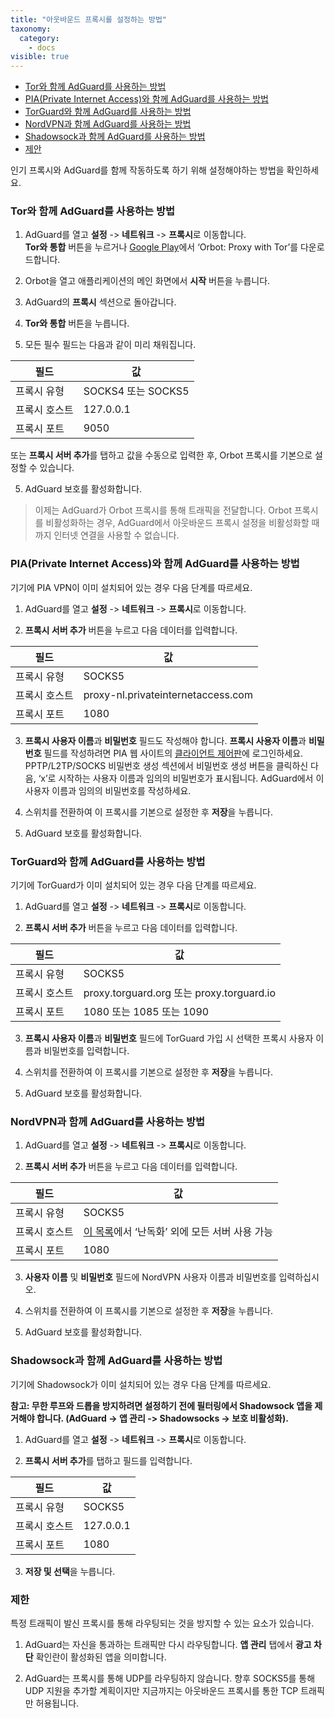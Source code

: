 ```yaml
---
title: "아웃바운드 프록시를 설정하는 방법"
taxonomy:
  category:
    - docs
visible: true
---
```


- [Tor와 함께 AdGuard를 사용하는 방법](#tor)
- [PIA(Private Internet Access)와 함께 AdGuard를 사용하는 방법](#pia)
- [TorGuard와 함께 AdGuard를 사용하는 방법](#torguard)
- [NordVPN과 함께 AdGuard를 사용하는 방법](#nordvpn)
- [Shadowsock과 함께 AdGuard를 사용하는 방법](#shadowsocks)
- [제안](#limitations)

인기 프록시와 AdGuard를 함께 작동하도록 하기 위해 설정해야하는 방법을 확인하세요.

<a name="tor"></a>

### Tor와 함께 AdGuard를 사용하는 방법

1. AdGuard를 열고 **설정** -> **네트워크** -> **프록시**로 이동합니다.  
   **Tor와 통합** 버튼을 누르거나 [Google Play](https://play.google.com/store/apps/details?id=org.torproject.android&noprocess)에서 ‘Orbot: Proxy with Tor’를 다운로드합니다.

2. Orbot을 열고 애플리케이션의 메인 화면에서 **시작** 버튼을 누릅니다.

3. AdGuard의 **프록시** 섹션으로 돌아갑니다.

4. **Tor와 통합** 버튼을 누릅니다.

5. 모든 필수 필드는 다음과 같이 미리 채워집니다.

| 필드          | 값                 |
| ------------- | ------------------ |
| 프록시 유형   | SOCKS4 또는 SOCKS5 |
| 프록시 호스트 | 127.0.0.1          |
| 프록시 포트   | 9050               |

또는 **프록시 서버 추가**를 탭하고 값을 수동으로 입력한 후, Orbot 프록시를 기본으로 설정할 수 있습니다.

5. AdGuard 보호를 활성화합니다.

> 이제는 AdGuard가 Orbot 프록시를 통해 트래픽을 전달합니다. Orbot 프록시를 비활성화하는 경우, AdGuard에서 아웃바운드 프록시 설정을 비활성화할 때까지 인터넷 연결을 사용할 수 없습니다.

<a name="pia"></a>

### PIA(Private Internet Access)와 함께 AdGuard를 사용하는 방법

기기에 PIA VPN이 이미 설치되어 있는 경우 다음 단계를 따르세요.

1. AdGuard를 열고 **설정** -> **네트워크** -> **프록시**로 이동합니다.

2. **프록시 서버 추가** 버튼을 누르고 다음 데이터를 입력합니다.

| 필드          | 값                                 |
| ------------- | ---------------------------------- |
| 프록시 유형   | SOCKS5                             |
| 프록시 호스트 | proxy-nl.privateinternetaccess.com |
| 프록시 포트   | 1080                               |

3. **프록시 사용자 이름**과 **비밀번호** 필드도 작성해야 합니다. **프록시 사용자 이름**과 **비밀번호** 필드를 작성하려면 PIA 웹 사이트의 [클라이언트 제어판](https://www.privateinternetaccess.com/pages/client-sign-in)에 로그인하세요. PPTP/L2TP/SOCKS 비밀번호 생성 섹션에서 비밀번호 생성 버튼을 클릭하신 다음, ‘x’로 시작하는 사용자 이름과 임의의 비밀번호가 표시됩니다. AdGuard에서 이 사용자 이름과 임의의 비밀번호를 작성하세요.

4. 스위치를 전환하여 이 프록시를 기본으로 설정한 후 **저장**을 누릅니다.

5. AdGuard 보호를 활성화합니다.

<a name="torguard"></a>

### TorGuard와 함께 AdGuard를 사용하는 방법

기기에 TorGuard가 이미 설치되어 있는 경우 다음 단계를 따르세요.

1. AdGuard를 열고 **설정** -> **네트워크** -> **프록시**로 이동합니다.

2. **프록시 서버 추가** 버튼을 누르고 다음 데이터를 입력합니다.

| 필드          | 값                                        |
| ------------- | ----------------------------------------- |
| 프록시 유형   | SOCKS5                                    |
| 프록시 호스트 | proxy.torguard.org 또는 proxy.torguard.io |
| 프록시 포트   | 1080 또는 1085 또는 1090                  |

3. **프록시 사용자 이름**과 **비밀번호** 필드에 TorGuard 가입 시 선택한 프록시 사용자 이름과 비밀번호를 입력합니다.

4. 스위치를 전환하여 이 프록시를 기본으로 설정한 후 **저장**을 누릅니다.

5. AdGuard 보호를 활성화합니다.

<a name="nordvpn"></a>

### NordVPN과 함께 AdGuard를 사용하는 방법

1. AdGuard를 열고 **설정** -> **네트워크** -> **프록시**로 이동합니다.

2. **프록시 서버 추가** 버튼을 누르고 다음 데이터를 입력합니다.

| 필드          | 값                                                                            |
| ------------- | ----------------------------------------------------------------------------- |
| 프록시 유형   | SOCKS5                                                                        |
| 프록시 호스트 | [이 목록](https://nordvpn.com/servers/)에서 ‘난독화’ 외에 모든 서버 사용 가능 |
| 프록시 포트   | 1080                                                                          |

3. **사용자 이름** 및 **비밀번호** 필드에 NordVPN 사용자 이름과 비밀번호를 입력하십시오.

4. 스위치를 전환하여 이 프록시를 기본으로 설정한 후 **저장**을 누릅니다.

5. AdGuard 보호를 활성화합니다.

<a id="shadowsocks"></a>

### Shadowsock과 함께 AdGuard를 사용하는 방법

기기에 Shadowsock가 이미 설치되어 있는 경우 다음 단계를 따르세요.

**참고: 무한 루프와 드롭을 방지하려면 설정하기 전에 필터링에서 Shadowsock 앱을 제거해야 합니다. (AdGuard -> 앱 관리 -> Shadowsocks -> 보호 비활성화).**

1. AdGuard를 열고 **설정** -> **네트워크** -> **프록시**로 이동합니다.

2. **프록시 서버 추가**를 탭하고 필드를 입력합니다.

| 필드          | 값        |
| ------------- | --------- |
| 프록시 유형   | SOCKS5    |
| 프록시 호스트 | 127.0.0.1 |
| 프록시 포트   | 1080      |

3. **저장 및 선택**을 누릅니다.

<a name="limitations"></a>

### 제한

특정 트래픽이 발신 프록시를 통해 라우팅되는 것을 방지할 수 있는 요소가 있습니다.

1. AdGuard는 자신을 통과하는 트래픽만 다시 라우팅합니다. **앱 관리** 탭에서 **광고 차단** 확인란이 활성화된 앱을 의미합니다.

2. AdGuard는 프록시를 통해 UDP를 라우팅하지 않습니다. 향후 SOCKS5를 통해 UDP 지원을 추가할 계획이지만 지금까지는 아웃바운드 프록시를 통한 TCP 트래픽만 허용됩니다.
